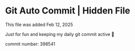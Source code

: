 # Git Auto Commit | Hidden File

This file was added Feb 12, 2025

Just for fun and keeping my daily git commit active 🤪

commit number: 398541
